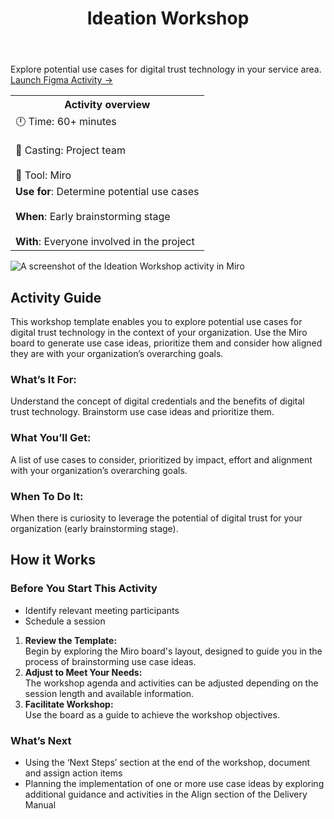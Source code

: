 ﻿---
title: Ideation Workshop
---

Explore potential use cases for digital trust technology in your service area.
[Launch Figma Activity → ](https://www.figma.com/board/gQndHrhCQmbwfU4eyzre6w/Ideation-Workshop?t=OJxAPkZU9fW0fUQk-6)

<table>
	<tr>
    <th>Activity overview</th>
  </tr>
	<tr>
		<td>
            		🕛 Time: 60+ minutes <br></br>
			🙌 Casting: Project team <br></br>
			🔨 Tool: Miro
		</td>
	</tr>
	<tr> 
		<td>
				<b>Use for</b>: Determine potential use cases <br></br>
				<b>When</b>: Early brainstorming stage <br></br>
				<b>With</b>: Everyone involved in the project
		</td>
	</tr>

</table>

![A screenshot of the Ideation Workshop activity in Miro](/img/deliverymanual/ideation_workshop.png "A screenshot of the Ideation Workshop activity in Miro")

## Activity Guide
This workshop template enables you to explore potential use cases for digital trust technology in the context of your organization. Use the Miro board to generate use case ideas, prioritize them and consider how aligned they are with your organization’s overarching goals.

### What’s It For:
Understand the concept of digital credentials and the benefits of digital trust technology. Brainstorm use case ideas and prioritize them.

### What You’ll Get:
A list of use cases to consider, prioritized by impact, effort and alignment with your organization’s overarching goals.

### When To Do It:
When there is curiosity to leverage the potential of digital trust for your organization (early brainstorming stage).

## How it Works

### Before You Start This Activity
-   Identify relevant meeting participants
-   Schedule a session

1.  **Review the Template:**  
    Begin by exploring the Miro board's layout, designed to guide you in the process of brainstorming use case ideas.
2.  **Adjust to Meet Your Needs:**  
    The workshop agenda and activities can be adjusted depending on the session length and available information.
3.  **Facilitate Workshop:**  
    Use the board as a guide to achieve the workshop objectives.
    
### What’s Next
-   Using the ‘Next Steps’ section at the end of the workshop, document and assign action items
-   Planning the implementation of one or more use case ideas by exploring additional guidance and activities in the Align section of the Delivery Manual

